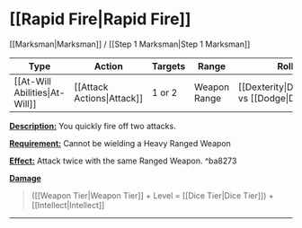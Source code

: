 # [[Rapid Fire|Rapid Fire]]
[[Marksman|Marksman]] / [[Step 1 Marksman|Step 1 Marksman]]

| Type                           | Action                     | Targets | Range        | Roll                                         |
| ------------------------------ | -------------------------- | ------- | ------------ | -------------------------------------------- |
| [[At-Will Abilities\|At-Will]] | [[Attack Actions\|Attack]] | 1 or 2  | Weapon Range | [[Dexterity\|Dexterity]] vs [[Dodge\|Dodge]] |

<u>**Description:**</u> You quickly fire off two attacks.

<u>**Requirement:**</u> Cannot be wielding a Heavy Ranged Weapon

<u>**Effect:**</u> Attack twice with the same Ranged Weapon. ^ba8273


<u>**Damage**</u>
>([[Weapon Tier|Weapon Tier]] + Level = [[Dice Tier|Dice Tier]]) + [[Intellect|Intellect]]

---